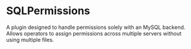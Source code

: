 # SQLPermissions
A plugin designed to handle permissions solely with an MySQL backend. Allows operators to assign permissions across multiple servers without using multiple files.

